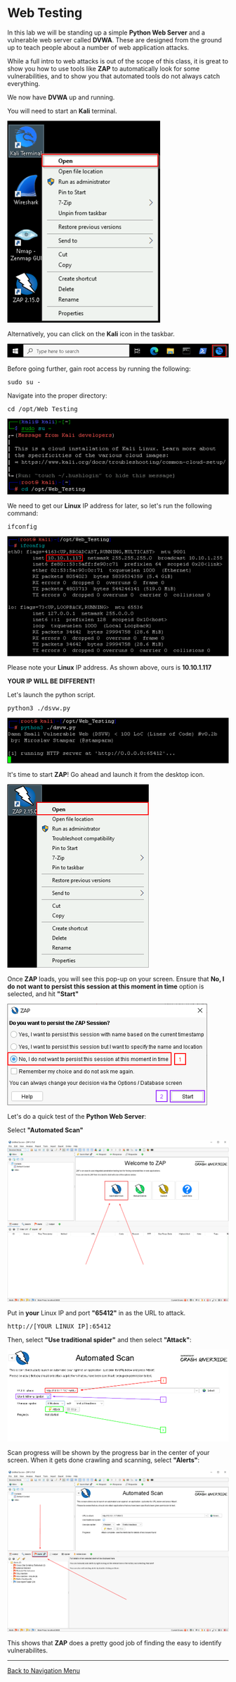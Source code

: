 # Web Testing

In this lab we will be standing up a simple **Python Web Server** and a vulnerable web server called **DVWA**.  These are designed from the ground up to teach people about a number of web application attacks.

While a full intro to web attacks is out of the scope of this class, it is great to show you how to use tools like **ZAP** to automatically look for some vulnerabilities, and to show you that automated tools do not always catch everything.

We now have **DVWA** up and running.

You will need to start an **Kali** terminal.

![](attachments/OpeningKaliInstance.png)

Alternatively, you can click on the **Kali** icon in the taskbar.

![](attachments/TaskbarKaliIcon.png)

Before going further, gain root access by running the following:

<pre>sudo su -</pre>

Navigate into the proper directory:

<pre>cd /opt/Web_Testing</pre>

![](attachments/navtodirectory.png)

We need to get our **Linux** IP address for later, so let's run the following command:

<pre>ifconfig</pre>

![](attachments/ifconfig.png)

Please note your **Linux** IP address. As shown above, ours is **10.10.1.117**

**YOUR IP WILL BE DIFFERENT!**

Let's launch the python script.

<pre>python3 ./dsvw.py</pre>

![](attachments/pythonscriptran.png)

It's time to start **ZAP**! Go ahead and launch it from the desktop icon.

![](attachments/OpeningZAP.png)

Once **ZAP** loads, you will see this pop-up on your screen. Ensure that **No, I do not want to persist this session at this moment in time** option is selected, and hit **"Start"**

![](attachments/nopersist.png)

Let's do a quick test of the **Python Web Server**:

Select **"Automated Scan"**

![](attachments//automatedscanselect.png)

Put in **your** Linux IP and port **"65412"** in as the URL to attack.

<pre>http://[YOUR LINUX IP]:65412</pre>

Then, select **"Use traditional spider"** and then select **"Attack"**:

![](attachments/AutomatedScanSetup.png)

Scan progress will be shown by the progress bar in the center of your screen.
When it gets done crawling and scanning, select **"Alerts"**:

![](attachments/Alerts.png)

This shows that **ZAP** does a pretty good job of finding the easy to identify vulnerabilites.

***
[Back to Navigation Menu](/IntroClassFiles/navigation.md)


<!--


REMOVED PER JOHNS REQUEST


#OPTIONAL DVWA LAB!

Let’s get started by opening a Terminal as Administrator

![](attachments/Clipboard_2020-06-12-10-36-44.png)

When you get the User Account Control Prompt, select Yes.

PS C:\Users\adhd> `docker run --rm -it -p 80:80 vulnerables/web-dvwa`

![](attachments/Clipboard_2020-06-16-13-29-31.png)

In another Command Prompt window run ipconfig and record your IP address.  Remember, your IP address may be different from mine.

C:\Users\adhd>`ipconfig`


![](attachments/Clipboard_2020-06-16-13-29-46.png)
Now, let's start Chrome and play with DVWA. Please note that our class has a track record of DoSSing the Docker download for this section.  I recomend doing this after class when less than 100 people are hitting it at the same time.

![](attachments/Clipboard_2020-06-16-13-31-13.png)

When your browser runs, it usually connects to the Internet directly.  In this lab, however, we need it to connect to a local proxy (ZAP) to intercept and attack the web traffic.  To do this, we need to configure Chrome to use ZAP as the proxy.

Now, lets configure the proxy:

![](attachments/Clipboard_2020-06-16-13-32-34.png)



 Now, we will need to surf to your IP address.  You recorded it above with the ipconfig command. Simply put http://<YOUR_IP> into the browser.

You will get an error.  This is normal.  This is because the traffic is being intercepted by a proxy.  Normally, this would be very, very bad.   However, in this lab, we are proxying the traffic to test the app.  Go ahead and select Advanced:

![](attachments/Clipboard_2020-06-16-13-33-08.png)
Then, select Proceed.

![](attachments/Clipboard_2020-06-16-13-33-19.png)

The credentials are admin:password

Please log in.

For the first run, you will need to configure the database. 

Please select Create / Reset Database

![](attachments/Clipboard_2020-06-16-13-34-28.png)

Now, log back in

IF you go back to ZAP you will see that it is capturing the site data.  We could do this manually.  Simply clicking every page.  But, that would take a long time.  We can have ZAP do this for us automatically.  This is called crawling or spidering a website.

Now, from ZAP lets spider the app:

![](attachments/Clipboard_2020-06-16-13-35-51.png)

When the pop-up hits, select Start Scan

While scanning a site for links is cool.  We want to actively scan the site for vulnerabilities.   ZAP can do this as well.  This is called an active scan.

Now, let's start the active scan:

![](attachments/Clipboard_2020-06-16-13-36-47.png)

When prompted, select Start Scan

Scan Running:
![](attachments/Clipboard_2020-06-16-13-37-27.png)

When done, select Alerts

![](attachments/Clipboard_2020-06-16-13-39-33.png)

Did it find anything interesting?  Here is a problem with simply trusting automated tools. They tend to miss things.  Sure, it is great for finding the “easy” stuff.  But, they don't catch everything.  Not even close. 

What vulnerabilities did your scan find? Share them with others on Discord.  Did they find anything different?

If so, why do you think that is?


I wanted to take a few moments and show you some things the scanner may have missed.

Let’s see if it missed anything..

Here is just one example.

![](attachments/Clipboard_2020-06-16-13-41-13.png)

`%' or '0'='0' union select user, password from dvwa.users #`

![](attachments/Clipboard_2020-06-16-13-44-15.png)
-->
